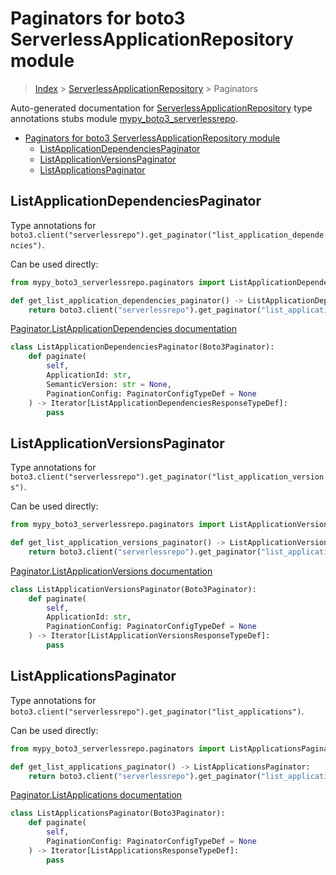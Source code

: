 # Paginators for boto3 ServerlessApplicationRepository module

> [Index](../README.md) > [ServerlessApplicationRepository](./README.md) > Paginators

Auto-generated documentation for [ServerlessApplicationRepository](https://boto3.amazonaws.com/v1/documentation/api/latest/reference/services/serverlessrepo.html#ServerlessApplicationRepository)
type annotations stubs module [mypy_boto3_serverlessrepo](https://pypi.org/project/mypy-boto3-serverlessrepo/).

- [Paginators for boto3 ServerlessApplicationRepository module](#paginators-for-boto3-serverlessapplicationrepository-module)
  - [ListApplicationDependenciesPaginator](#listapplicationdependenciespaginator)
  - [ListApplicationVersionsPaginator](#listapplicationversionspaginator)
  - [ListApplicationsPaginator](#listapplicationspaginator)

## ListApplicationDependenciesPaginator

Type annotations for `boto3.client("serverlessrepo").get_paginator("list_application_dependencies")`.

Can be used directly:

```python
from mypy_boto3_serverlessrepo.paginators import ListApplicationDependenciesPaginator

def get_list_application_dependencies_paginator() -> ListApplicationDependenciesPaginator:
    return boto3.client("serverlessrepo").get_paginator("list_application_dependencies")
```

[Paginator.ListApplicationDependencies documentation](https://boto3.amazonaws.com/v1/documentation/api/latest/reference/services/serverlessrepo.html#ServerlessApplicationRepository.Paginator.ListApplicationDependencies)

```python
class ListApplicationDependenciesPaginator(Boto3Paginator):
    def paginate(
        self,
        ApplicationId: str,
        SemanticVersion: str = None,
        PaginationConfig: PaginatorConfigTypeDef = None
    ) -> Iterator[ListApplicationDependenciesResponseTypeDef]:
        pass
```
## ListApplicationVersionsPaginator

Type annotations for `boto3.client("serverlessrepo").get_paginator("list_application_versions")`.

Can be used directly:

```python
from mypy_boto3_serverlessrepo.paginators import ListApplicationVersionsPaginator

def get_list_application_versions_paginator() -> ListApplicationVersionsPaginator:
    return boto3.client("serverlessrepo").get_paginator("list_application_versions")
```

[Paginator.ListApplicationVersions documentation](https://boto3.amazonaws.com/v1/documentation/api/latest/reference/services/serverlessrepo.html#ServerlessApplicationRepository.Paginator.ListApplicationVersions)

```python
class ListApplicationVersionsPaginator(Boto3Paginator):
    def paginate(
        self,
        ApplicationId: str,
        PaginationConfig: PaginatorConfigTypeDef = None
    ) -> Iterator[ListApplicationVersionsResponseTypeDef]:
        pass
```
## ListApplicationsPaginator

Type annotations for `boto3.client("serverlessrepo").get_paginator("list_applications")`.

Can be used directly:

```python
from mypy_boto3_serverlessrepo.paginators import ListApplicationsPaginator

def get_list_applications_paginator() -> ListApplicationsPaginator:
    return boto3.client("serverlessrepo").get_paginator("list_applications")
```

[Paginator.ListApplications documentation](https://boto3.amazonaws.com/v1/documentation/api/latest/reference/services/serverlessrepo.html#ServerlessApplicationRepository.Paginator.ListApplications)

```python
class ListApplicationsPaginator(Boto3Paginator):
    def paginate(
        self,
        PaginationConfig: PaginatorConfigTypeDef = None
    ) -> Iterator[ListApplicationsResponseTypeDef]:
        pass
```